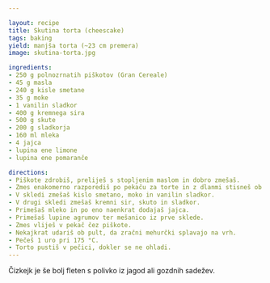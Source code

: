 ```yaml
---

layout: recipe
title: Skutina torta (cheescake)
tags: baking
yield: manjša torta (~23 cm premera)
image: skutina-torta.jpg

ingredients:
- 250 g polnozrnatih piškotov (Gran Cereale)
- 45 g masla
- 240 g kisle smetane
- 35 g moke
- 1 vanilin sladkor
- 400 g kremnega sira
- 500 g skute
- 200 g sladkorja
- 160 ml mleka
- 4 jajca
- lupina ene limone
- lupina ene pomaranče

directions:
- Piškote zdrobiš, preliješ s stopljenim maslom in dobro zmešaš.
- Zmes enakomerno razporediš po pekaču za torte in z dlanmi stisneš ob dno.
- V skledi zmešaš kislo smetano, moko in vanilin sladkor.
- V drugi skledi zmešaš kremni sir, skuto in sladkor.
- Primešaš mleko in po eno naenkrat dodajaš jajca.
- Primešaš lupine agrumov ter mešanico iz prve sklede.
- Zmes vliješ v pekač čez piškote.
- Nekajkrat udariš ob pult, da zračni mehurčki splavajo na vrh.
- Pečeš 1 uro pri 175 °C.
- Torto pustiš v pečici, dokler se ne ohladi.
---
```


Čizkejk je še bolj fleten s polivko iz jagod ali gozdnih sadežev.
